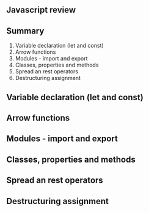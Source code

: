 ## Javascript review

Summary
----------------------------------------
1) Variable declaration (let and const)
2) Arrow functions
3) Modules - import and export
4) Classes, properties and methods
5) Spread an rest operators
6) Destructuring assignment

Variable declaration (let and const)
----------------------------------------

Arrow functions
----------------------------------------

Modules - import and export
----------------------------------------

Classes, properties and methods
----------------------------------------

Spread an rest operators
----------------------------------------

Destructuring assignment
----------------------------------------
